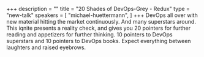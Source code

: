 +++
description = ""
title = "20 Shades of DevOps-Grey - Redux"
type = "new-talk"
speakers = [
        "michael-huettermann",
]
+++
DevOps all over with new material hitting the market continuously. And many superstars around. This iqnite presents a reality check, and gives you 20 pointers for further reading and appetizers for further thinking. 10 pointers to DevOps superstars and 10 pointers to DevOps books. Expect everything between laughters and raised eyebrows.